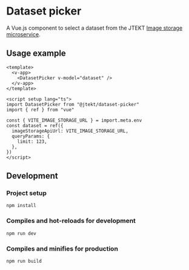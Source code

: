 # Dataset picker

A Vue.js component to select a dataset from the JTEKT [Image storage microservice](https://github.com/jtekt/image-storage-microservice).

## Usage example

```vue
<template>
  <v-app>
    <DatasetPicker v-model="dataset" />
  </v-app>
</template>

<script setup lang="ts">
import DatasetPicker from "@jtekt/dataset-picker"
import { ref } from "vue"

const { VITE_IMAGE_STORAGE_URL } = import.meta.env
const dataset = ref({
  imageStorageApiUrl: VITE_IMAGE_STORAGE_URL,
  queryParams: {
    limit: 123,
  },
})
</script>
```

## Development

### Project setup

```
npm install
```

### Compiles and hot-reloads for development

```
npm run dev
```

### Compiles and minifies for production

```
npm run build
```
